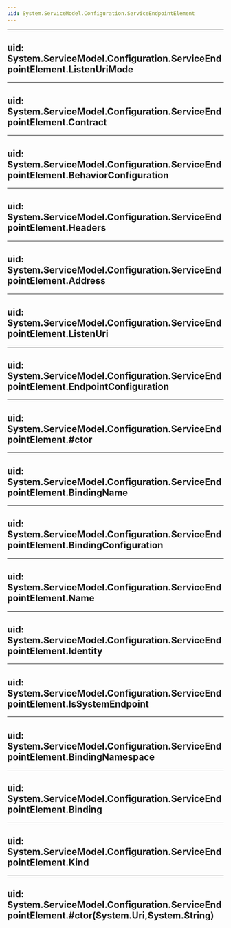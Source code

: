 ```yaml
---
uid: System.ServiceModel.Configuration.ServiceEndpointElement
---
```


---
uid: System.ServiceModel.Configuration.ServiceEndpointElement.ListenUriMode
---

---
uid: System.ServiceModel.Configuration.ServiceEndpointElement.Contract
---

---
uid: System.ServiceModel.Configuration.ServiceEndpointElement.BehaviorConfiguration
---

---
uid: System.ServiceModel.Configuration.ServiceEndpointElement.Headers
---

---
uid: System.ServiceModel.Configuration.ServiceEndpointElement.Address
---

---
uid: System.ServiceModel.Configuration.ServiceEndpointElement.ListenUri
---

---
uid: System.ServiceModel.Configuration.ServiceEndpointElement.EndpointConfiguration
---

---
uid: System.ServiceModel.Configuration.ServiceEndpointElement.#ctor
---

---
uid: System.ServiceModel.Configuration.ServiceEndpointElement.BindingName
---

---
uid: System.ServiceModel.Configuration.ServiceEndpointElement.BindingConfiguration
---

---
uid: System.ServiceModel.Configuration.ServiceEndpointElement.Name
---

---
uid: System.ServiceModel.Configuration.ServiceEndpointElement.Identity
---

---
uid: System.ServiceModel.Configuration.ServiceEndpointElement.IsSystemEndpoint
---

---
uid: System.ServiceModel.Configuration.ServiceEndpointElement.BindingNamespace
---

---
uid: System.ServiceModel.Configuration.ServiceEndpointElement.Binding
---

---
uid: System.ServiceModel.Configuration.ServiceEndpointElement.Kind
---

---
uid: System.ServiceModel.Configuration.ServiceEndpointElement.#ctor(System.Uri,System.String)
---
